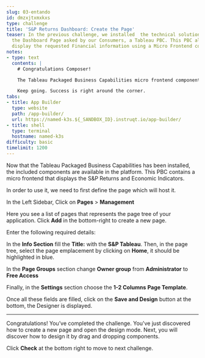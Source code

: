 ```yaml
---
slug: 03-entando
id: dmzxjtxmxkxs
type: challenge
title: 'S&P Returns Dashboard: Create the Page'
teaser: In the previous challenge, we installed  the technical solution to compose
  the Dashboard Page asked by our Consumers, a Tableau PBC. This PBC allows us to
  display the requested Financial information using a Micro Frontend component.
notes:
- type: text
  contents: |
    # Congratulations Composer!

    The Tableau Packaged Business Capabilities micro frontend component is now usable in our application. It's time to finalize the composition by including both the micro frontend and the content component in a page.

    Keep going. Success is right around the corner.
tabs:
- title: App Builder
  type: website
  path: /app-builder/
  url: https://named-k3s.${_SANDBOX_ID}.instruqt.io/app-builder/
- title: shell
  type: terminal
  hostname: named-k3s
difficulty: basic
timelimit: 1200
---
```

Now that the Tableau Packaged Business Capabilities has been installed, the included components are available in the platform.
This PBC contains a micro frontend that displays the S&P Returns and Economic Indicators.

In order to use it, we need to first define the page which will host it.

In the Left Sidebar, Click on **Pages** > **Management**

Here you see a list of pages that represents the page tree of your application.
Click **Add** in the bottom-right to create a new page.

Enter the following required details:

In the **Info Section** fill the **Title:** with the **S&P Tableau**.
Then, in the page tree, select the page emplacement by clicking on **Home**, it should be highlighted in blue.

In the **Page Groups** section change **Owner group** from **Administrator** to **Free Access**

Finally, in the **Settings** section choose the **1-2 Columns** **Page Template**.

Once all these fields are filled, click on the **Save and Design** button at the bottom, the Designer is displayed.

---

Congratulations! You’ve completed the challenge. You've just discovered how to create a new page and open the design mode.
Next, you will discover how to design it by drag and dropping components.

Click **Check** at the bottom right to move to next challenge.
